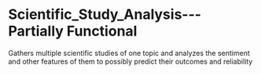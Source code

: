 # Scientific_Study_Analysis---Partially Functional
Gathers multiple scientific studies of one topic and analyzes the sentiment and other features of them to possibly predict their outcomes and reliability
